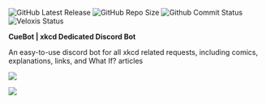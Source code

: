 <p><img alt="GitHub Latest Release" src="https://img.shields.io/github/v/release/NotRichardNixon/CueBot-Github"> <img alt="GitHub Repo Size" src="https://img.shields.io/github/repo-size/NotRichardNixon/CueBot-Github"> <img alt="Github Commit Status" src="https://img.shields.io/github/last-commit/NotRichardNixon/CueBot-Github"> <img alt="Veloxis Status" src="https://discordbots.org/api/widget/status/710736437972172902.svg"></p>
<p><strong>CueBot | xkcd Dedicated Discord Bot</strong></p>
<p>An easy-to-use discord bot for all xkcd related requests, including comics, explanations, links, and What If? articles</p>
<p><img src="https://i.imgur.com/7fWb4lN.png"></p>
<p><img src="https://i.imgur.com/tbMpJfb.png"></p>